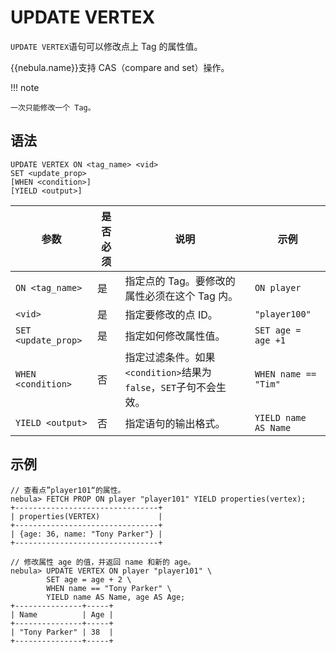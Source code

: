 # UPDATE VERTEX

`UPDATE VERTEX`语句可以修改点上 Tag 的属性值。

{{nebula.name}}支持 CAS（compare and set）操作。

!!! note

    一次只能修改一个 Tag。

## 语法

```ngql
UPDATE VERTEX ON <tag_name> <vid>
SET <update_prop>
[WHEN <condition>]
[YIELD <output>]
```

| 参数 | 是否必须 | 说明 | 示例 |
|-|-|-|-|
| `ON <tag_name>` | 是 | 指定点的 Tag。要修改的属性必须在这个 Tag 内。 | `ON player` |
| `<vid>` | 是 | 指定要修改的点 ID。 | `"player100"` |
| `SET <update_prop>` | 是 | 指定如何修改属性值。 | `SET age = age +1` |
| `WHEN <condition>` | 否 | 指定过滤条件。如果`<condition>`结果为`false`，`SET`子句不会生效。| `WHEN name == "Tim"` |
|`YIELD <output>`| 否 | 指定语句的输出格式。 | `YIELD name AS Name` |

## 示例

```ngql
// 查看点”player101“的属性。
nebula> FETCH PROP ON player "player101" YIELD properties(vertex);
+--------------------------------+
| properties(VERTEX)             |
+--------------------------------+
| {age: 36, name: "Tony Parker"} |
+--------------------------------+

// 修改属性 age 的值，并返回 name 和新的 age。
nebula> UPDATE VERTEX ON player "player101" \
        SET age = age + 2 \
        WHEN name == "Tony Parker" \
        YIELD name AS Name, age AS Age;
+---------------+-----+
| Name          | Age |
+---------------+-----+
| "Tony Parker" | 38  |
+---------------+-----+
```